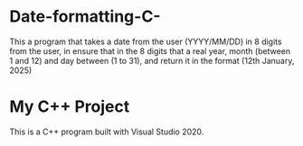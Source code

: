 # Date-formatting-C-
This a program that takes a date from the user (YYYY/MM/DD) in 8 digits from the user, in ensure that in the 8 digits that a real year, month (between 1 and 12) and day between (1 to 31), and return it in the format (12th January, 2025)

# My C++ Project

This is a C++ program built with Visual Studio 2020.

